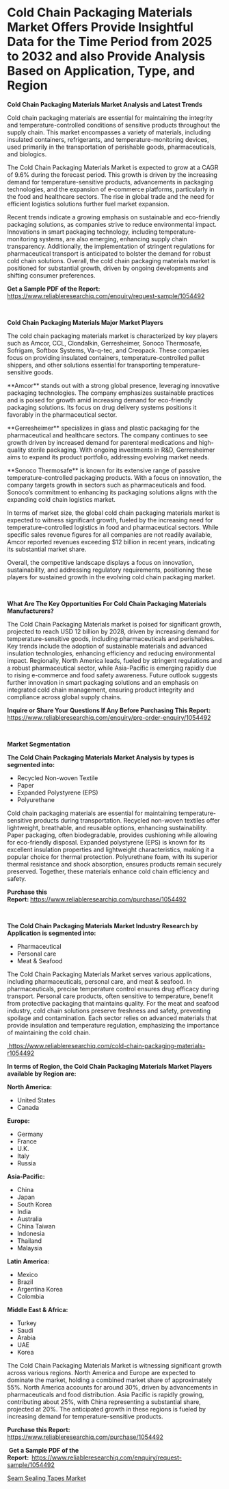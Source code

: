 <p><h1>Cold Chain Packaging Materials Market Offers Provide Insightful Data for the Time Period from 2025 to 2032 and also Provide Analysis Based on Application, Type, and Region</h1></p><p><strong>Cold Chain Packaging Materials Market Analysis and Latest Trends</strong></p>
<p><p>Cold chain packaging materials are essential for maintaining the integrity and temperature-controlled conditions of sensitive products throughout the supply chain. This market encompasses a variety of materials, including insulated containers, refrigerants, and temperature-monitoring devices, used primarily in the transportation of perishable goods, pharmaceuticals, and biologics.</p><p>The Cold Chain Packaging Materials Market is expected to grow at a CAGR of 9.6% during the forecast period. This growth is driven by the increasing demand for temperature-sensitive products, advancements in packaging technologies, and the expansion of e-commerce platforms, particularly in the food and healthcare sectors. The rise in global trade and the need for efficient logistics solutions further fuel market expansion.</p><p>Recent trends indicate a growing emphasis on sustainable and eco-friendly packaging solutions, as companies strive to reduce environmental impact. Innovations in smart packaging technology, including temperature-monitoring systems, are also emerging, enhancing supply chain transparency. Additionally, the implementation of stringent regulations for pharmaceutical transport is anticipated to bolster the demand for robust cold chain solutions. Overall, the cold chain packaging materials market is positioned for substantial growth, driven by ongoing developments and shifting consumer preferences.</p></p>
<p><strong>Get a Sample PDF of the Report:&nbsp;</strong> <a href="https://www.reliableresearchiq.com/enquiry/request-sample/1054492?utm_campaign=2469&utm_medium=2&utm_source=Github&utm_content=ia&utm_term=31032025&utm_id=cold-chain-packaging-materials">https://www.reliableresearchiq.com/enquiry/request-sample/1054492</a></p>
<p>&nbsp;</p>
<p><strong>Cold Chain Packaging Materials Major Market Players</strong></p>
<p><p>The cold chain packaging materials market is characterized by key players such as Amcor, CCL, Clondalkin, Gerresheimer, Sonoco Thermosafe, Sofrigam, Softbox Systems, Va-q-tec, and Creopack. These companies focus on providing insulated containers, temperature-controlled pallet shippers, and other solutions essential for transporting temperature-sensitive goods.</p><p>**Amcor** stands out with a strong global presence, leveraging innovative packaging technologies. The company emphasizes sustainable practices and is poised for growth amid increasing demand for eco-friendly packaging solutions. Its focus on drug delivery systems positions it favorably in the pharmaceutical sector.</p><p>**Gerresheimer** specializes in glass and plastic packaging for the pharmaceutical and healthcare sectors. The company continues to see growth driven by increased demand for parenteral medications and high-quality sterile packaging. With ongoing investments in R&D, Gerresheimer aims to expand its product portfolio, addressing evolving market needs.</p><p>**Sonoco Thermosafe** is known for its extensive range of passive temperature-controlled packaging products. With a focus on innovation, the company targets growth in sectors such as pharmaceuticals and food. Sonoco’s commitment to enhancing its packaging solutions aligns with the expanding cold chain logistics market.</p><p>In terms of market size, the global cold chain packaging materials market is expected to witness significant growth, fueled by the increasing need for temperature-controlled logistics in food and pharmaceutical sectors. While specific sales revenue figures for all companies are not readily available, Amcor reported revenues exceeding $12 billion in recent years, indicating its substantial market share.</p><p>Overall, the competitive landscape displays a focus on innovation, sustainability, and addressing regulatory requirements, positioning these players for sustained growth in the evolving cold chain packaging market.</p></p>
<p>&nbsp;</p>
<p><strong>What Are The Key Opportunities For Cold Chain Packaging Materials Manufacturers?</strong></p>
<p><p>The Cold Chain Packaging Materials market is poised for significant growth, projected to reach USD 12 billion by 2028, driven by increasing demand for temperature-sensitive goods, including pharmaceuticals and perishables. Key trends include the adoption of sustainable materials and advanced insulation technologies, enhancing efficiency and reducing environmental impact. Regionally, North America leads, fueled by stringent regulations and a robust pharmaceutical sector, while Asia-Pacific is emerging rapidly due to rising e-commerce and food safety awareness. Future outlook suggests further innovation in smart packaging solutions and an emphasis on integrated cold chain management, ensuring product integrity and compliance across global supply chains.</p></p>
<p><strong>Inquire or Share Your Questions If Any Before Purchasing This Report:</strong> <a href="https://www.reliableresearchiq.com/enquiry/pre-order-enquiry/1054492?utm_campaign=2469&utm_medium=2&utm_source=Github&utm_content=ia&utm_term=31032025&utm_id=cold-chain-packaging-materials">https://www.reliableresearchiq.com/enquiry/pre-order-enquiry/1054492</a></p>
<p>&nbsp;</p>
<p><strong>Market Segmentation</strong></p>
<p><strong>The Cold Chain Packaging Materials Market Analysis by types is segmented into:</strong></p>
<p><ul><li>Recycled Non-woven Textile</li><li>Paper</li><li>Expanded Polystyrene (EPS)</li><li>Polyurethane</li></ul></p>
<p><p>Cold chain packaging materials are essential for maintaining temperature-sensitive products during transportation. Recycled non-woven textiles offer lightweight, breathable, and reusable options, enhancing sustainability. Paper packaging, often biodegradable, provides cushioning while allowing for eco-friendly disposal. Expanded polystyrene (EPS) is known for its excellent insulation properties and lightweight characteristics, making it a popular choice for thermal protection. Polyurethane foam, with its superior thermal resistance and shock absorption, ensures products remain securely preserved. Together, these materials enhance cold chain efficiency and safety.</p></p>
<p><strong>Purchase this Report:&nbsp;</strong><a href="https://www.reliableresearchiq.com/purchase/1054492?utm_campaign=2469&utm_medium=2&utm_source=Github&utm_content=ia&utm_term=31032025&utm_id=cold-chain-packaging-materials">https://www.reliableresearchiq.com/purchase/1054492</a></p>
<p>&nbsp;</p>
<p><strong>The Cold Chain Packaging Materials Market Industry Research by Application is segmented into:</strong></p>
<p><ul><li>Pharmaceutical</li><li>Personal care</li><li>Meat & Seafood</li></ul></p>
<p><p>The Cold Chain Packaging Materials Market serves various applications, including pharmaceuticals, personal care, and meat & seafood. In pharmaceuticals, precise temperature control ensures drug efficacy during transport. Personal care products, often sensitive to temperature, benefit from protective packaging that maintains quality. For the meat and seafood industry, cold chain solutions preserve freshness and safety, preventing spoilage and contamination. Each sector relies on advanced materials that provide insulation and temperature regulation, emphasizing the importance of maintaining the cold chain.</p></p>
<p><a href="https://www.reliableresearchiq.com/cold-chain-packaging-materials-r1054492?utm_campaign=2469&utm_medium=2&utm_source=Github&utm_content=ia&utm_term=31032025&utm_id=cold-chain-packaging-materials">&nbsp;https://www.reliableresearchiq.com/cold-chain-packaging-materials-r1054492</a></p>
<p><strong>In terms of Region, the Cold Chain Packaging Materials Market Players available by Region are:</strong></p>
<p>
    <p> <strong> North America: </strong>
        <ul>
            <li>United States</li>
            <li>Canada</li>
        </ul>
        </p> 
    <p> <strong> Europe: </strong>
        <ul>
            <li>Germany</li>
            <li>France</li>
            <li>U.K.</li>
            <li>Italy</li>
            <li>Russia</li>
        </ul>
        </p> 
    <p> <strong> Asia-Pacific: </strong>
        <ul>
            <li>China</li>
            <li>Japan</li>
            <li>South Korea</li>
            <li>India</li>
            <li>Australia</li>
            <li>China Taiwan</li>
            <li>Indonesia</li>
            <li>Thailand</li>
            <li>Malaysia</li>
        </ul>
        </p> 
    <p> <strong> Latin America: </strong>
        <ul>
            <li>Mexico</li>
            <li>Brazil</li>
            <li>Argentina Korea</li>
            <li>Colombia</li>
        </ul>
        </p> 
    <p> <strong> Middle East & Africa: </strong>
        <ul>
            <li>Turkey</li>
            <li>Saudi</li>
            <li>Arabia</li>
            <li>UAE</li>
            <li>Korea</li>
        </ul>
    </p>
    </p>
<p><p>The Cold Chain Packaging Materials Market is witnessing significant growth across various regions. North America and Europe are expected to dominate the market, holding a combined market share of approximately 55%. North America accounts for around 30%, driven by advancements in pharmaceuticals and food distribution. Asia Pacific is rapidly growing, contributing about 25%, with China representing a substantial share, projected at 20%. The anticipated growth in these regions is fueled by increasing demand for temperature-sensitive products.</p></p>
<p><strong>Purchase this Report: </strong><a href="https://www.reliableresearchiq.com/purchase/1054492?utm_campaign=2469&utm_medium=2&utm_source=Github&utm_content=ia&utm_term=31032025&utm_id=cold-chain-packaging-materials">https://www.reliableresearchiq.com/purchase/1054492</a></p>
<p>&nbsp;<strong>Get a Sample PDF of the Report:&nbsp;&nbsp;</strong><a href="https://www.reliableresearchiq.com/enquiry/request-sample/1054492?utm_campaign=2469&utm_medium=2&utm_source=Github&utm_content=ia&utm_term=31032025&utm_id=cold-chain-packaging-materials">https://www.reliableresearchiq.com/enquiry/request-sample/1054492</a></p>
<p><strong></strong></p>
<p><p><a href="https://github.com/triattwood9919/Market-Research-Report-List-1/blob/main/seam-sealing-tapes-market.md?utm_campaign=2469&utm_medium=2&utm_source=Github&utm_content=ia&utm_term=31032025&utm_id=cold-chain-packaging-materials">Seam Sealing Tapes Market</a></p></p>